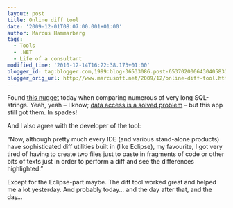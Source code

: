 ```yaml
---
layout: post
title: Online diff tool
date: '2009-12-01T08:07:00.001+01:00'
author: Marcus Hammarberg
tags:
  - Tools
  - .NET
  - Life of a consultant
modified_time: '2010-12-14T16:22:38.173+01:00'
blogger_id: tag:blogger.com,1999:blog-36533086.post-6537020066430405833
blogger_orig_url: http://www.marcusoft.net/2009/12/online-diff-tool.html
---
```



Found
<a href="http://www.quickdiff.com/" target="_blank">this nugget</a>
today when comparing numerous of very long SQL-strings. Yeah, yeah – I
know;
<a href="https://www.hibernate.org/343.html" target="_blank">data access
is a solved problem</a> – but this app still got them. In spades!

And I also agree with the developer of the tool:

“Now, although pretty much every IDE (and various stand-alone products)
have sophisticated diff utilities built in (like Eclipse), my favourite,
I got very tired of having to create two files just to paste in
fragments of code or other bits of texts just in order to perform a diff
and see the differences highlighted.”

Except for the Eclipse-part maybe. The diff tool worked great and helped
me a lot yesterday. And probably today… and the day after that, and the
day…
